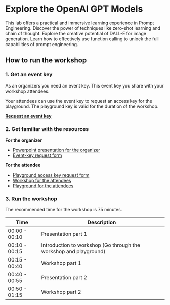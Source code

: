# Explore the OpenAI GPT Models

This lab offers a practical and immersive learning experience in Prompt Engineering. Discover the power of techniques like zero-shot learning and chain of thought. 
Explore the creative potential of DALL-E for image generation. Learn how to effectively use function calling to unlock the full capabilities of prompt engineering.   


## How to run the workshop


### 1. Get an event key
As an organizers you need an event key. This event key you share with your workshop attendees.   

Your attendees can use the event key to request an access key for the playground. The playground key is valid for the duration of the workshop. 

**[Request an event key](https://global-ai-communiy.zapier.app/workshop-event-key-request)**


### 2. Get familiar with the resources

**For the organizer**
- [Powerpoint presentation for the organizer](https://github.com/GlobalAICommunity/AzureOpenAIService-Workshop/raw/main/presentation/global-ai-workshop.pptx)
- [Event-key request form](https://global-ai-communiy.zapier.app/workshop-event-key-request)

**For the attendee**
- [Playground access key request form](https://workshop-key.globalai.community/)
- [Workshop for the attendees](https://workshop.globalai.community/)
- [Playground for the attendees](https://playground.globalai.community/)


### 3. Run the workshop

The recommended time for the workshop is 75 minutes.


| Time | Description |
| --- | --- |
00:00 - 00:10| Presentation part 1
00:10 - 00:15 |	Introduction to workshop (Go through the workshop and playground)
00:15 - 00:40 |	Workshop part 1 
00:40 - 00:55 | Presentation part 2
00:50 - 01:15 |	Workshop part 2


